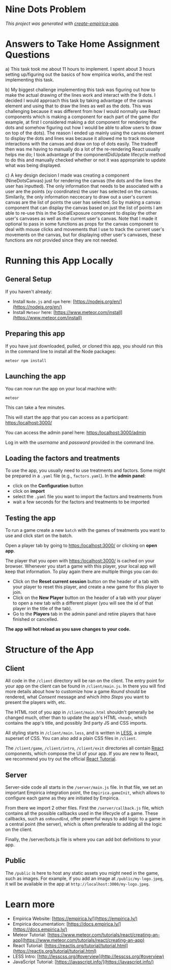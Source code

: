 # Nine Dots Problem

_This project was generated with [create-empirica-app](https://github.com/empiricaly/create-empirica-app)._

# Answers to Take Home Assignment Questions

a) This task took me about 11 hours to implement. I spent about 3 hours setting up/figuring out the basics of how empirica works, and the rest implementing this task. 

b) My biggest challenge implementing this task was figuring out how to make the actual drawing of the lines work and interact with the 9 dots. I decided I would approach this task by taking advantage of the canvas element and using that to draw the lines as well as the dots. This was challenging because it was different from how I would normally use React components which is making a component for each part of the game (for example, at first I considered making a dot component for rendering the dots and somehow figuring out how I would be able to allow users to draw on top of the dots). The reason I ended up mainly using the canvas element to display the dots and lines was because it allowed me to track mouse interactions with the canvas and draw on top of dots easily. The tradeoff then was me having to manually do a lot of the re-rendering React usually helps me do; I took advantage of the componentDidUpdate lifecycle method to do this and manually checked whether or not it was appropriate to update what was being displayed.

c) A key design decision I made was creating a component (NineDotsCanvas) just for rendering the canvas (the dots and the lines the user has inputted). The only information that needs to be associated with a user are the points (xy coordinates) the user has selected on the canvas. Similarily, the only information neccecary to draw out a user's current canvas are the list of points the user has selected. So by making a canvas component that can display the canvas based on just the list of points I am able to re-use this in the SocialExposure component to display the other user's canvases as well as the current user's canvas. Note that I made it optional to pass in some functions as props for the canvas component to deal with mouse clicks and movements that I use to track the current user's movements on the canvas, but for displaying other user's canvases, these functions are not provided since they are not needed.


# Running this App Locally

## General  Setup
If you haven't already:

- Install `Node.js` and `npm` here: [https://nodejs.org/en/](https://nodejs.org/en/)
- Install `Meteor` here: [https://www.meteor.com/install](https://www.meteor.com/install)

## Preparing this app

If you have just downloaded, pulled, or cloned this app, you should run this in the command line to install all the Node packages:

```
meteor npm install
```

## Launching the app

You can now run the app on your local machine with:

```
meteor
```
This can take a few minutes.

This will start the app that you can access as a participant:
[https:/localhost:3000/](https:/localhost:3000/)

You can access the admin panel here:
[https:/localhost:3000/admin](https:/localhost:3000/admin)

Log in with the *username* and *password* provided in the command line.

## Loading the factors and treatments

To use the app, you usually need to use treatments and factors. Some might be prepared in a `.yaml` file (e.g., `factors.yaml`). In the **admin panel**:
- click on the **Configuration** button
- click on **import**
- select the `.yaml` file you want to import the factors and treatments from
- wait a few seconds for the factors and treatments to be imported

## Testing the app

To run a game create a new `batch` with the games of treatments you want to use and click start on the batch.

Open a player tab by going to [https:/localhost:3000/](https:/localhost:3000/) or clicking on **open app**.

The player that you open with [https:/localhost:3000/](https:/localhost:3000/) is cached on your browser. Whenever you start a game with this player, your local app will keep that information. To play again there are multiple things you can do:
- Click on the **Reset current session** button on the header of a tab with your player to reset this player, and create a new game for this player to join.
- Click on the **New Player** button on the header of a tab with your player to open a new tab with a different player (you will see the id of that player in the title of the tab).
- Go to the **Players** tab in the admin panel and retire players that have finished or cancelled.

**The app will hot reload as you save changes to your code.**

# Structure of the App

## Client

All code in the `/client` directory will be ran on the client. The entry point
for your app on the client can be found in `/client/main.js`. In there you will
find more details about how to customize how a game _Round_ should be rendered,
what _Consent_ message and which _Intro Steps_ you want to present the players
with, etc.

The HTML root of you app in `/client/main.html` shouldn't generally be changed
much, other than to update the app's HTML `<head>`, which contains the app's
title, and possibly 3rd party JS and CSS imports.

All styling starts in `/client/main.less`, and is written in
[LESS](http://lesscss.org/), a simple superset of CSS. You can also add a plain
CSS files in `/client`.

The `/client/game`, `/client/intro`, `/client/exit` directories all contain
[React](https://reactjs.org/) components, which compose the UI of your app.
If you are new to React, we recommend you try out the official
[React Tutorial](https://reactjs.org/tutorial/tutorial.html).

## Server

Server-side code all starts in the `/server/main.js` file. In that file, we set
an important Empirica integration point, the `Empirica.gameInit`, which allows
to configure each game as they are initiated by Empirica.

From there we import 2 other files. First the `/server/callback.js` file, which
contains all the possible callbacks used in the lifecycle of a game. These
callbacks, such as `onRoundEnd`, offer powerful ways to add logic to a game in a
central point (the server), which is often preferable to adding all the logic on
the client.

Finally, the /server/bots.js file is where you can add bot definitions to your app.

## Public

The `/public` is here to host any static assets you might need in the game, such
as images. For example, if you add an image at `/public/my-logo.jpeg`, it will
be available in the app at `http://localhost:3000/my-logo.jpeg`.

# Learn more

- Empirica Website: [https://empirica.ly/](https://empirica.ly/)
- Empirica documentation: [https://docs.empirica.ly/](https://docs.empirica.ly/)
- Meteor Tutorial: [https://www.meteor.com/tutorials/react/creating-an-app](https://www.meteor.com/tutorials/react/creating-an-app)
- React Tutorial: [https://reactjs.org/tutorial/tutorial.html](https://reactjs.org/tutorial/tutorial.html)
- LESS Intro: [http://lesscss.org/#overview](http://lesscss.org/#overview)
- JavaScript Tutorial: [https://javascript.info/](https://javascript.info/)
